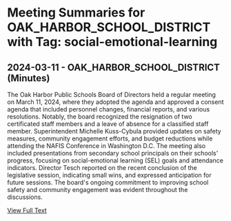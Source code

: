 # Meeting Summaries for OAK_HARBOR_SCHOOL_DISTRICT with Tag: social-emotional-learning

## 2024-03-11 - OAK_HARBOR_SCHOOL_DISTRICT (Minutes)

The Oak Harbor Public Schools Board of Directors held a regular meeting on March 11, 2024, where they adopted the agenda and approved a consent agenda that included personnel changes, financial reports, and various resolutions. Notably, the board recognized the resignation of two certificated staff members and a leave of absence for a classified staff member. Superintendent Michelle Kuss-Cybula provided updates on safety measures, community engagement efforts, and budget reductions while attending the NAFIS Conference in Washington D.C. The meeting also included presentations from secondary school principals on their schools' progress, focusing on social-emotional learning (SEL) goals and attendance indicators. Director Tesch reported on the recent conclusion of the legislative session, indicating small wins, and expressed anticipation for future sessions. The board's ongoing commitment to improving school safety and community engagement was evident throughout the discussions.

[View Full Text](https://raw.githubusercontent.com/VoronoiPerspectives/WashingtonStateSchoolBoardExplorer/refs/heads/main/data/countries/usa/states/wa/counties/island/school_boards/oak_harbor_school_district/2024/processed/2024-03-11-minutes.txt)

